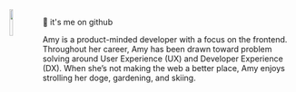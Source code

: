 <img align="left" src="foreshadowing.jpeg" width="11%" height="11%" />

👋 it's me on github

Amy is a product-minded developer with a focus on the frontend. Throughout her career, Amy has been drawn toward problem solving around User Experience (UX) and Developer Experience (DX). When she’s not making the web a better place, Amy enjoys strolling her doge, gardening, and skiing.
